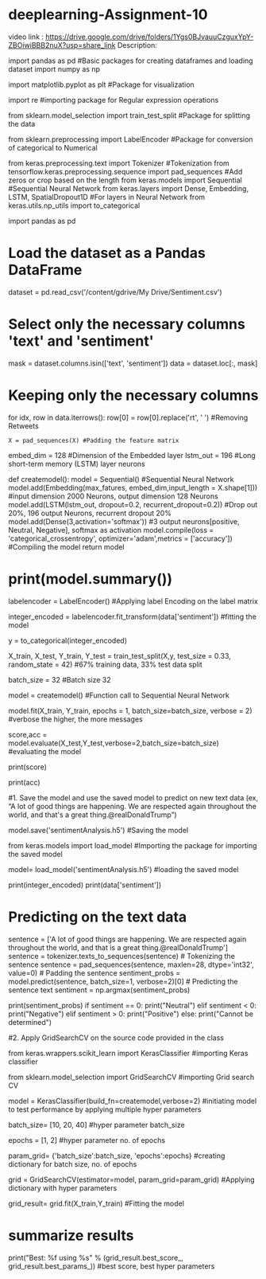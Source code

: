# deeplearning-Assignment-10

video link : https://drive.google.com/drive/folders/1Ygs0BJvauuCzguxYpY-ZBOiwiBBB2nuX?usp=share_link
Description:

import pandas as pd #Basic packages for creating dataframes and loading dataset
import numpy as np

import matplotlib.pyplot as plt #Package for visualization

import re #importing package for Regular expression operations

from sklearn.model_selection import train_test_split #Package for splitting the data

from sklearn.preprocessing import LabelEncoder #Package for conversion of categorical to Numerical

from keras.preprocessing.text import Tokenizer #Tokenization
from tensorflow.keras.preprocessing.sequence import pad_sequences #Add zeros or crop based on the length
from keras.models import Sequential #Sequential Neural Network
from keras.layers import Dense, Embedding, LSTM, SpatialDropout1D #For layers in Neural Network
from keras.utils.np_utils import to_categorical

import pandas as pd

# Load the dataset as a Pandas DataFrame
dataset = pd.read_csv('/content/gdrive/My Drive/Sentiment.csv')

# Select only the necessary columns 'text' and 'sentiment'
mask = dataset.columns.isin(['text', 'sentiment'])
data = dataset.loc[:, mask]

# Keeping only the necessary columns


for idx, row in data.iterrows():
    row[0] = row[0].replace('rt', ' ') #Removing Retweets
    
    X = pad_sequences(X) #Padding the feature matrix

embed_dim = 128 #Dimension of the Embedded layer
lstm_out = 196 #Long short-term memory (LSTM) layer neurons

def createmodel():
    model = Sequential() #Sequential Neural Network
    model.add(Embedding(max_fatures, embed_dim,input_length = X.shape[1])) #input dimension 2000 Neurons, output dimension 128 Neurons
    model.add(LSTM(lstm_out, dropout=0.2, recurrent_dropout=0.2)) #Drop out 20%, 196 output Neurons, recurrent dropout 20%
    model.add(Dense(3,activation='softmax')) #3 output neurons[positive, Neutral, Negative], softmax as activation
    model.compile(loss = 'categorical_crossentropy', optimizer='adam',metrics = ['accuracy']) #Compiling the model
    return model
# print(model.summary())

labelencoder = LabelEncoder() #Applying label Encoding on the label matrix

integer_encoded = labelencoder.fit_transform(data['sentiment']) #fitting the model

y = to_categorical(integer_encoded)

X_train, X_test, Y_train, Y_test = train_test_split(X,y, test_size = 0.33, random_state = 42) #67% training data, 33% test data split

batch_size = 32 #Batch size 32

model = createmodel() #Function call to Sequential Neural Network

model.fit(X_train, Y_train, epochs = 1, batch_size=batch_size, verbose = 2) #verbose the higher, the more messages

score,acc = model.evaluate(X_test,Y_test,verbose=2,batch_size=batch_size) #evaluating the model

print(score)

print(acc)

#1. Save the model and use the saved model to predict on new text data (ex, “A lot of good things are happening. We are respected again throughout the world, and that's a great thing.@realDonaldTrump”)

model.save('sentimentAnalysis.h5') #Saving the model

from keras.models import load_model #Importing the package for importing the saved model

model= load_model('sentimentAnalysis.h5') #loading the saved model

print(integer_encoded)
print(data['sentiment'])

# Predicting on the text data
sentence = ['A lot of good things are happening. We are respected again throughout the world, and that is a great thing.@realDonaldTrump']
sentence = tokenizer.texts_to_sequences(sentence) # Tokenizing the sentence
sentence = pad_sequences(sentence, maxlen=28, dtype='int32', value=0) # Padding the sentence
sentiment_probs = model.predict(sentence, batch_size=1, verbose=2)[0] # Predicting the sentence text
sentiment = np.argmax(sentiment_probs)

print(sentiment_probs)
if sentiment == 0:
    print("Neutral")
elif sentiment < 0:
    print("Negative")
elif sentiment > 0:
    print("Positive")
else:
    print("Cannot be determined")


#2. Apply GridSearchCV on the source code provided in the class

from keras.wrappers.scikit_learn import KerasClassifier #importing Keras classifier

from sklearn.model_selection import GridSearchCV #importing Grid search CV

model = KerasClassifier(build_fn=createmodel,verbose=2) #initiating model to test performance by applying multiple hyper parameters

batch_size= [10, 20, 40] #hyper parameter batch_size

epochs = [1, 2] #hyper parameter no. of epochs

param_grid= {'batch_size':batch_size, 'epochs':epochs} #creating dictionary for batch size, no. of epochs

grid  = GridSearchCV(estimator=model, param_grid=param_grid) #Applying dictionary with hyper parameters

grid_result= grid.fit(X_train,Y_train) #Fitting the model

# summarize results

print("Best: %f using %s" % (grid_result.best_score_, grid_result.best_params_)) #best score, best hyper parameters
